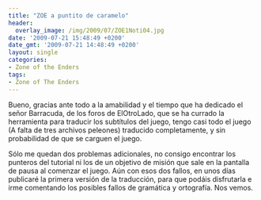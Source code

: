 ```yaml
---
title: "ZOE a puntito de caramelo"
header:
  overlay_image: /img/2009/07/ZOE1Noti04.jpg
date: '2009-07-21 15:48:49 +0200'
date_gmt: '2009-07-21 14:48:49 +0200'
layout: single
categories:
- Zone of the Enders
tags:
- Zone of The Enders
---
```

Bueno, gracias ante todo a la amabilidad y el tiempo que ha dedicado el señor 
Barracuda, de los foros de ElOtroLado, que se ha currado la herramienta para 
traducir los subtítulos del juego, tengo casi todo el juego (A falta de tres 
archivos peleones) traducido completamente, y sin probabilidad de que se 
carguen el juego.

Sólo me quedan dos problemas adicionales, no consigo encontrar los punteros del 
tutorial ni los de un objetivo de misión que sale en la pantalla de pausa al 
comenzar el juego. Aún con esos dos fallos, en unos días publicaré la primera 
versión de la traducción, para que podáis disfrutarla e irme comentando los 
posibles fallos de gramática y ortografía. Nos vemos.
